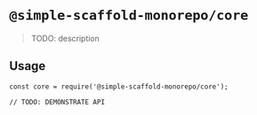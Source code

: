 # `@simple-scaffold-monorepo/core`

> TODO: description

## Usage

```
const core = require('@simple-scaffold-monorepo/core');

// TODO: DEMONSTRATE API
```
